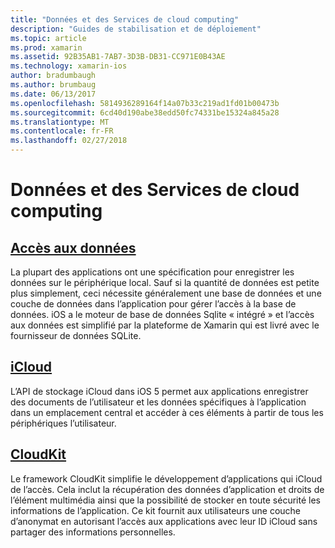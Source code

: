```yaml
---
title: "Données et des Services de cloud computing"
description: "Guides de stabilisation et de déploiement"
ms.topic: article
ms.prod: xamarin
ms.assetid: 92B35AB1-7AB7-3D3B-DB31-CC971E0B43AE
ms.technology: xamarin-ios
author: bradumbaugh
ms.author: brumbaug
ms.date: 06/13/2017
ms.openlocfilehash: 5814936289164f14a07b33c219ad1fd01b00473b
ms.sourcegitcommit: 6cd40d190abe38edd50fc74331be15324a845a28
ms.translationtype: MT
ms.contentlocale: fr-FR
ms.lasthandoff: 02/27/2018
---
```

# <a name="data-and-cloud-services"></a>Données et des Services de cloud computing


##  <a name="data-accessiosdata-clouddataindexmd"></a>[Accès aux données](~/ios/data-cloud/data/index.md)

La plupart des applications ont une spécification pour enregistrer les données sur le périphérique local. Sauf si la quantité de données est petite plus simplement, ceci nécessite généralement une base de données et une couche de données dans l’application pour gérer l’accès à la base de données. iOS a le moteur de base de données Sqlite « intégré » et l’accès aux données est simplifié par la plateforme de Xamarin qui est livré avec le fournisseur de données SQLite.

##  <a name="icloudiosdata-cloudintroduction-to-icloudmd"></a>[iCloud](~/ios/data-cloud/introduction-to-icloud.md)

L’API de stockage iCloud dans iOS 5 permet aux applications enregistrer des documents de l’utilisateur et les données spécifiques à l’application dans un emplacement central et accéder à ces éléments à partir de tous les périphériques l’utilisateur.

##  <a name="cloudkitiosdata-cloudintro-to-cloudkitmd"></a>[CloudKit](~/ios/data-cloud/intro-to-cloudkit.md)

Le framework CloudKit simplifie le développement d’applications qui iCloud de l’accès. Cela inclut la récupération des données d’application et droits de l’élément multimédia ainsi que la possibilité de stocker en toute sécurité les informations de l’application. Ce kit fournit aux utilisateurs une couche d’anonymat en autorisant l’accès aux applications avec leur ID iCloud sans partager des informations personnelles.